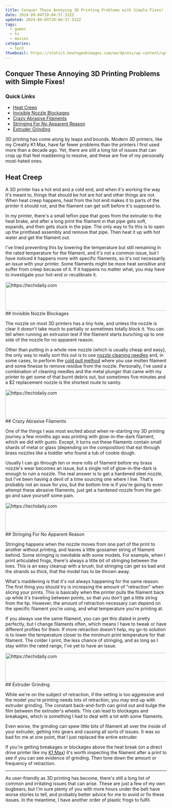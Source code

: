```yaml
---
title: Conquer These Annoying 3D Printing Problems with Simple Fixes!
date: 2024-09-04T20:04:57.532Z
updated: 2024-09-05T20:04:57.532Z
tags:
  - games
  - tv
  - movies
categories:
  - tech
thumbnail: https://static1.howtogeekimages.com/wordpress/wp-content/uploads/2024/06/a-3d-print-with-issue.jpg
---
```


## Conquer These Annoying 3D Printing Problems with Simple Fixes!

### Quick Links

* [Heat Creep](https://facebook-record-videos.techidaily.com/updated-probing-financial-depths-an-analysis-of-mr-beasts-wealth/)
* [Invisible Nozzle Blockages](https://extra-skills.techidaily.com/updated-melody-filled-visuals-the-fusion-project/)
* [Crazy Abrasive Filaments](https://facebook-clips.techidaily.com/updated-superior-tools-for-watching-fb-videos-for-2024/)
* [Stringing For No Apparent Reason](https://screen-sharing-recording.techidaily.com/clearer-sound-with-these-ipad-tips/)
* [Extruder Grinding](https://tech-revival.techidaily.com/deconstructing-snapchat-my-ais-impact-with-6-reasons/)

 3D printing has come along by leaps and bounds. Modern 3D printers, like my Creality K1 Max, have far fewer problems than the printers I first used more than a decade ago. Yet, there are still a long list of issues that can crop up that feel maddening to resolve, and these are five of my personally most-hated ones.

##  Heat Creep

 A 3D printer has a hot end and a cold end, and when it's working the way it's meant to, things that should be hot are hot and other things are not. When heat creep happens, heat from the hot end makes it to parts of the printer it should not, and the filament can get soft before it's supposed to.

 In my printer, there's a small teflon pipe that goes from the extruder to the heat brake, and after a long print the filament in that pipe gets soft, expands, and then gets stuck in the pipe. The only way to fix this is to open up the printhead assembly and remove that pipe. Then heat it up with hot water and get the filament out.

 I've tried preventing this by lowering the temperature but still remaining in the rated temperature for the filament, and it's not a common issue, but I have noticed it happens more with specific filaments, so it's not necessarily an issue with your printer. Some filaments might be more heat sensitive and suffer from creep because of it. If it happens no matter what, you may have to investigate your hot-end or recalibrate it.

<!-- affiliate ads begin -->
<a href="https://laganoo.pxf.io/c/5597632/1528703/16446" target="_top" id="1528703">
  <img src="//a.impactradius-go.com/display-ad/16446-1528703" border="0" alt="https://techidaily.com" width="728" height="90"/>
</a>
<img height="0" width="0" src="https://laganoo.pxf.io/i/5597632/1528703/16446" style="position:absolute;visibility:hidden;" border="0" />
<!-- affiliate ads end -->
##  Invisible Nozzle Blockages

 The nozzle on most 3D printers has a tiny hole, and unless the nozzle is clear it doesn't take much to partially or sometimes totally block it. You can tell when running an extrusion test if the filament starts bunching up to one side of the nozzle for no apparent reason. 

 Other than putting in a whole new nozzle (which is usually cheap and easy), the only way to really sort this out is to use [nozzle cleaning needles](https://www.amazon.com/Printer-Nozzle-Cleaning-Kit-Alternative/dp/B0797XV8ZK/?tag=hotoge-20&ascsubtag=UUhtgUeUpU2003535&asc%5Frefurl=https%3A%2F%2Fwww.howtogeek.com%2F5-3d-printing-issues-that-drive-me-crazy-and-how-to-fix-them%2F&asc%5Fcampaign=Evergreen) and, in some cases, to perform the [cold pull method](https://all3dp.com/2/3d-printer-clogged-nozzle-how-to-perform-a-cold-atomic-pull/) where you use molten filament and some finesse to remove residue from the nozzle. Personally, I've used a combination of cleaning needles and the metal plunger that came with my printer to get some of that burnt debris out, but sometimes five minutes and a $2 replacement nozzle is the shortest route to sanity.

<!-- affiliate ads begin -->
<a href="https://appsumo.8odi.net/c/5597632/2024329/7443" target="_top" id="2024329">
  <img src="//a.impactradius-go.com/display-ad/7443-2024329" border="0" alt="https://techidaily.com" width="728" height="90"/>
</a>
<img height="0" width="0" src="https://appsumo.8odi.net/i/5597632/2024329/7443" style="position:absolute;visibility:hidden;" border="0" />
<!-- affiliate ads end -->
##  Crazy Abrasive Filaments

 One of the things I was most excited about when re-starting my 3D printing journey a few months ago was printing with glow-in-the-dark filament, which we did with gusto. Except, it turns out these filaments contain small shards of metal or glass (depending on the composition) that eat through brass nozzles like a toddler who found a tub of cookie dough.

 Usually I can go through ten or more rolls of filament before my brass nozzle's wear becomes an issue, but a single roll of glow-in-the-dark is enough to ruin a nozzle. The real answer is to get a hardened steel nozzle, but I've been having a devil of a time sourcing one where I live. That's probably not an issue for you, but the bottom line is if you're going to even attempt these abrasive filaments, just get a hardened nozzle from the get-go and save yourself some pain.

<!-- affiliate ads begin -->
<a href="https://appsumo.8odi.net/c/5597632/2137395/7443" target="_top" id="2137395">
  <img src="//a.impactradius-go.com/display-ad/7443-2137395" border="0" alt="https://techidaily.com" width="728" height="90"/>
</a>
<img height="0" width="0" src="https://appsumo.8odi.net/i/5597632/2137395/7443" style="position:absolute;visibility:hidden;" border="0" />
<!-- affiliate ads end -->
##  Stringing For No Apparent Reason

 Stringing happens when the nozzle moves from one part of the print to another without printing, and leaves a little gossamer string of filament behind. Some stringing is inevitable with some models. For example, when I print articulated frogs, there's always a little bit of stringing between the toes. This is an easy cleanup with a brush, but stringing can get so bad and the strands so thick, that the model has to be thrown away.

 What's maddening is that it's not always happening for the same reason. The first thing you should try is increasing the amount of "retraction" when slicing your prints. This is basically when the printer pulls the filament back up while it's traveling between points, so that you don't get a little string from the tip. However, the amount of retraction necessary can depend on the specific filament you're using, and what temperature you're printing at.

 If you always use the same filament, you can get this dialed in pretty perfectly, but I change filaments often, which means I have to tweak or have different profiles for them. If more retraction doesn't help, my go-to solution is to lower the temperature closer to the minimum print temperature for that filament. The colder I print, the less chance of stringing, and as long as I stay within the rated range, I've yet to have an issue.

<!-- affiliate ads begin -->
<a href="https://dhgate.sjv.io/c/5597632/1175223/12108" target="_top" id="1175223">
  <img src="//a.impactradius-go.com/display-ad/12108-1175223" border="0" alt="https://techidaily.com" width="728" height="90"/>
</a>
<img height="0" width="0" src="https://dhgate.sjv.io/i/5597632/1175223/12108" style="position:absolute;visibility:hidden;" border="0" />
<!-- affiliate ads end -->
##  Extruder Grinding

 While we're on the subject of retraction, if the setting is too aggressive and the model you're printing needs lots of retraction, you may end up with extruder grinding. The constant back-and-forth can grind out and bulge the film between the extruder's wheels. This can lead to blockages and breakages, which is something I had to deal with a lot with some filaments.

 Even worse, the grinding can spew little bits of filament all over the inside of your extruder, getting into gears and causing all sorts of issues. It was so bad for me at one point, that I just replaced the entire extruder.

 If you're getting breakages or blockages above the heat break (on a direct drive printer like my [K1 Max](https://extra-hints.techidaily.com/3-techniques-to-fix-iphone-hdr-blunders-in-premiere-pro-for-2024/)) it's worth inspecting the filament after a print to see if you can see evidence of grinding. Then tone down the amount or frequency of retraction.

---

 As user-friendly as 3D printing has become, there's still a long list of common and irritating issues that can arise. These are just a few of my own bugbears, but I'm sure plenty of you with more hours under the belt have worse stories to tell, and probably better advice for me to avoid or fix these issues. In the meantime, I have another order of plastic frogs to fulfil.

<ins class="adsbygoogle"
     style="display:block"
     data-ad-format="autorelaxed"
     data-ad-client="ca-pub-7571918770474297"
     data-ad-slot="1223367746"></ins>



<ins class="adsbygoogle"
     style="display:block"
     data-ad-client="ca-pub-7571918770474297"
     data-ad-slot="8358498916"
     data-ad-format="auto"
     data-full-width-responsive="true"></ins>


